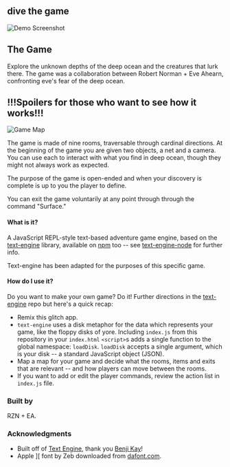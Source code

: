 ## dive the game
![Demo Screenshot](https://cdn.glitch.com/1bfa9f3a-3a61-4172-afe0-6ba07c2f7c67%2FScreen%20Shot%202018-12-05%20at%209.57.44%20PM.png?1544045041602 "Demo Screenshot")

## The Game
Explore the unknown depths of the deep ocean and the creatures that lurk there. The game was a collaboration between Robert Norman + Eve Ahearn, confronting eve's fear of the deep ocean. 

## !!!Spoilers for those who want to see how it works!!!
![Game Map](https://cdn.glitch.com/1bfa9f3a-3a61-4172-afe0-6ba07c2f7c67%2Fgame_map.JPG?1544565088938)

The game is made of nine rooms, traversable through cardinal directions. At the beginning of the game you are given two objects, a net and a camera. You can use each to interact with what you find in deep ocean, though they might not always work as expected. 

The purpose of the game is open-ended and when your discovery is complete is up to you the player to define.

You can exit the game voluntarily at any point through through the command "Surface."

#### What is it?
A JavaScript REPL-style text-based adventure game engine, based on the [text-engine](https://github.com/okaybenji/text-engine) library, available on [npm](https://www.npmjs.com/package/text-engine) too -- see [text-engine-node](https://github.com/okaybenji/text-engine-node) for further info.

Text-engine has been adapted for the purposes of this specific game.

#### How do I use it?
Do you want to make your own game? Do it! Further directions in the [text-engine](https://github.com/okaybenji/text-engine) repo but here's a quick recap:
* Remix this glitch app. 
* `text-engine` uses a disk metaphor for the data which represents your game, like the floppy disks of yore. Including `index.js` from this repository in your `index.html` `<script>`s adds a single function to the global namespace: `loadDisk`. `loadDisk` accepts a single argument, which is your disk -- a standard JavaScript object (JSON).
* Map a map for your game and decide what the rooms, items and exits that are relevant -- and how players can move between the rooms. 
* If you want to add or edit the player commands, review the action list in `index.js` file.

### Built by 
RZN + EA. 

### Acknowledgments
* Built off of [Text Engine](https://github.com/okaybenji/text-engine), thank you [Benji Kay](http://benjikay.com/)!
* Apple ][ font by Zeb downloaded from [dafont.com](http://www.dafont.com/apple.font).

